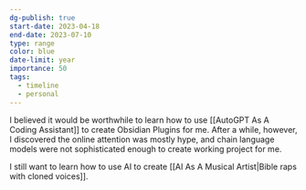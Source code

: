 ```yaml
---
dg-publish: true
start-date: 2023-04-18
end-date: 2023-07-10
type: range
color: blue
date-limit: year
importance: 50
tags:
  - timeline
  - personal
---
```


I believed it would be worthwhile to learn how to use [[AutoGPT As A Coding Assistant]] to create Obsidian Plugins for me. After a while, however, I discovered the online attention was mostly hype, and chain language models were not sophisticated enough to create working project for me.

I still want to learn how to use AI to create [[AI As A Musical Artist|Bible raps with cloned voices]].
